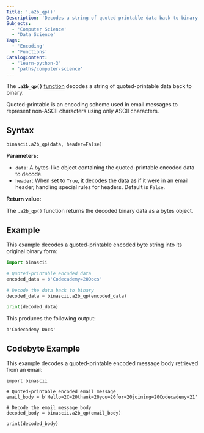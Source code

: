 ```yaml
---
Title: '.a2b_qp()'
Description: 'Decodes a string of quoted-printable data back to binary.'
Subjects:
  - 'Computer Science'
  - 'Data Science'
Tags:
  - 'Encoding'
  - 'Functions'
CatalogContent:
  - 'learn-python-3'
  - 'paths/computer-science'
---
```


The **`.a2b_qp()`** [function](https://www.codecademy.com/resources/docs/python/functions) decodes a string of quoted-printable data back to binary.

Quoted-printable is an encoding scheme used in email messages to represent non-ASCII characters using only ASCII characters.

## Syntax

```pseudo
binascii.a2b_qp(data, header=False)
```

**Parameters:**

- `data`: A bytes-like object containing the quoted-printable encoded data to decode.
- `header`: When set to `True`, it decodes the data as if it were in an email header, handling special rules for headers. Default is `False`.

**Return value:**

The `.a2b_qp()` function returns the decoded binary data as a bytes object.

## Example

This example decodes a quoted-printable encoded byte string into its original binary form:

```py
import binascii

# Quoted-printable encoded data
encoded_data = b'Codecademy=20Docs'

# Decode the data back to binary
decoded_data = binascii.a2b_qp(encoded_data)

print(decoded_data)
```

This produces the following output:

```shell
b'Codecademy Docs'
```

## Codebyte Example

This example decodes a quoted-printable encoded message body retrieved from an email:

```codebyte/python
import binascii

# Quoted-printable encoded email message
email_body = b'Hello=2C=20thank=20you=20for=20joining=20Codecademy=21'

# Decode the email message body
decoded_body = binascii.a2b_qp(email_body)

print(decoded_body)
```

